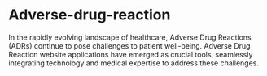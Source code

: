 # Adverse-drug-reaction
In the rapidly evolving landscape of healthcare, Adverse Drug Reactions (ADRs) continue to pose challenges to patient well-being. Adverse Drug Reaction website applications have emerged as crucial tools, seamlessly integrating technology and medical expertise to address these challenges.
